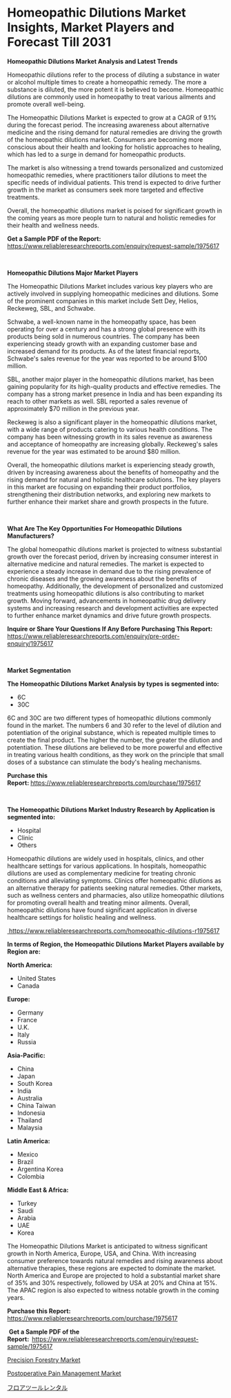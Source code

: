 <p><h1>Homeopathic Dilutions Market Insights, Market Players and Forecast Till 2031</h1></p><p><strong>Homeopathic Dilutions Market Analysis and Latest Trends</strong></p>
<p><p>Homeopathic dilutions refer to the process of diluting a substance in water or alcohol multiple times to create a homeopathic remedy. The more a substance is diluted, the more potent it is believed to become. Homeopathic dilutions are commonly used in homeopathy to treat various ailments and promote overall well-being.</p><p>The Homeopathic Dilutions Market is expected to grow at a CAGR of 9.1% during the forecast period. The increasing awareness about alternative medicine and the rising demand for natural remedies are driving the growth of the homeopathic dilutions market. Consumers are becoming more conscious about their health and looking for holistic approaches to healing, which has led to a surge in demand for homeopathic products.</p><p>The market is also witnessing a trend towards personalized and customized homeopathic remedies, where practitioners tailor dilutions to meet the specific needs of individual patients. This trend is expected to drive further growth in the market as consumers seek more targeted and effective treatments.</p><p>Overall, the homeopathic dilutions market is poised for significant growth in the coming years as more people turn to natural and holistic remedies for their health and wellness needs.</p></p>
<p><strong>Get a Sample PDF of the Report:&nbsp;</strong> <a href="https://www.reliableresearchreports.com/enquiry/request-sample/1975617">https://www.reliableresearchreports.com/enquiry/request-sample/1975617</a></p>
<p>&nbsp;</p>
<p><strong>Homeopathic Dilutions Major Market Players</strong></p>
<p><p>The Homeopathic Dilutions Market includes various key players who are actively involved in supplying homeopathic medicines and dilutions. Some of the prominent companies in this market include Sett Dey, Helios, Reckeweg, SBL, and Schwabe.</p><p>Schwabe, a well-known name in the homeopathy space, has been operating for over a century and has a strong global presence with its products being sold in numerous countries. The company has been experiencing steady growth with an expanding customer base and increased demand for its products. As of the latest financial reports, Schwabe's sales revenue for the year was reported to be around $100 million.</p><p>SBL, another major player in the homeopathic dilutions market, has been gaining popularity for its high-quality products and effective remedies. The company has a strong market presence in India and has been expanding its reach to other markets as well. SBL reported a sales revenue of approximately $70 million in the previous year.</p><p>Reckeweg is also a significant player in the homeopathic dilutions market, with a wide range of products catering to various health conditions. The company has been witnessing growth in its sales revenue as awareness and acceptance of homeopathy are increasing globally. Reckeweg's sales revenue for the year was estimated to be around $80 million.</p><p>Overall, the homeopathic dilutions market is experiencing steady growth, driven by increasing awareness about the benefits of homeopathy and the rising demand for natural and holistic healthcare solutions. The key players in this market are focusing on expanding their product portfolios, strengthening their distribution networks, and exploring new markets to further enhance their market share and growth prospects in the future.</p></p>
<p>&nbsp;</p>
<p><strong>What Are The Key Opportunities For Homeopathic Dilutions Manufacturers?</strong></p>
<p><p>The global homeopathic dilutions market is projected to witness substantial growth over the forecast period, driven by increasing consumer interest in alternative medicine and natural remedies. The market is expected to experience a steady increase in demand due to the rising prevalence of chronic diseases and the growing awareness about the benefits of homeopathy. Additionally, the development of personalized and customized treatments using homeopathic dilutions is also contributing to market growth. Moving forward, advancements in homeopathic drug delivery systems and increasing research and development activities are expected to further enhance market dynamics and drive future growth prospects.</p></p>
<p><strong>Inquire or Share Your Questions If Any Before Purchasing This Report:</strong> <a href="https://www.reliableresearchreports.com/enquiry/pre-order-enquiry/1975617">https://www.reliableresearchreports.com/enquiry/pre-order-enquiry/1975617</a></p>
<p>&nbsp;</p>
<p><strong>Market Segmentation</strong></p>
<p><strong>The Homeopathic Dilutions Market Analysis by types is segmented into:</strong></p>
<p><ul><li>6C</li><li>30C</li></ul></p>
<p><p>6C and 30C are two different types of homeopathic dilutions commonly found in the market. The numbers 6 and 30 refer to the level of dilution and potentiation of the original substance, which is repeated multiple times to create the final product. The higher the number, the greater the dilution and potentiation. These dilutions are believed to be more powerful and effective in treating various health conditions, as they work on the principle that small doses of a substance can stimulate the body's healing mechanisms.</p></p>
<p><strong>Purchase this Report:&nbsp;</strong><a href="https://www.reliableresearchreports.com/purchase/1975617">https://www.reliableresearchreports.com/purchase/1975617</a></p>
<p>&nbsp;</p>
<p><strong>The Homeopathic Dilutions Market Industry Research by Application is segmented into:</strong></p>
<p><ul><li>Hospital</li><li>Clinic</li><li>Others</li></ul></p>
<p><p>Homeopathic dilutions are widely used in hospitals, clinics, and other healthcare settings for various applications. In hospitals, homeopathic dilutions are used as complementary medicine for treating chronic conditions and alleviating symptoms. Clinics offer homeopathic dilutions as an alternative therapy for patients seeking natural remedies. Other markets, such as wellness centers and pharmacies, also utilize homeopathic dilutions for promoting overall health and treating minor ailments. Overall, homeopathic dilutions have found significant application in diverse healthcare settings for holistic healing and wellness.</p></p>
<p><a href="https://www.reliableresearchreports.com/homeopathic-dilutions-r1975617">&nbsp;https://www.reliableresearchreports.com/homeopathic-dilutions-r1975617</a></p>
<p><strong>In terms of Region, the Homeopathic Dilutions Market Players available by Region are:</strong></p>
<p>
    <p> <strong> North America: </strong>
        <ul>
            <li>United States</li>
            <li>Canada</li>
        </ul>
        </p> 
    <p> <strong> Europe: </strong>
        <ul>
            <li>Germany</li>
            <li>France</li>
            <li>U.K.</li>
            <li>Italy</li>
            <li>Russia</li>
        </ul>
        </p> 
    <p> <strong> Asia-Pacific: </strong>
        <ul>
            <li>China</li>
            <li>Japan</li>
            <li>South Korea</li>
            <li>India</li>
            <li>Australia</li>
            <li>China Taiwan</li>
            <li>Indonesia</li>
            <li>Thailand</li>
            <li>Malaysia</li>
        </ul>
        </p> 
    <p> <strong> Latin America: </strong>
        <ul>
            <li>Mexico</li>
            <li>Brazil</li>
            <li>Argentina Korea</li>
            <li>Colombia</li>
        </ul>
        </p> 
    <p> <strong> Middle East & Africa: </strong>
        <ul>
            <li>Turkey</li>
            <li>Saudi</li>
            <li>Arabia</li>
            <li>UAE</li>
            <li>Korea</li>
        </ul>
    </p>
    </p>
<p><p>The Homeopathic Dilutions Market is anticipated to witness significant growth in North America, Europe, USA, and China. With increasing consumer preference towards natural remedies and rising awareness about alternative therapies, these regions are expected to dominate the market. North America and Europe are projected to hold a substantial market share of 35% and 30% respectively, followed by USA at 20% and China at 15%. The APAC region is also expected to witness notable growth in the coming years.</p></p>
<p><strong>Purchase this Report: </strong><a href="https://www.reliableresearchreports.com/purchase/1975617">https://www.reliableresearchreports.com/purchase/1975617</a></p>
<p>&nbsp;<strong>Get a Sample PDF of the Report:&nbsp;&nbsp;</strong><a href="https://www.reliableresearchreports.com/enquiry/request-sample/1975617">https://www.reliableresearchreports.com/enquiry/request-sample/1975617</a></p>
<p><strong></strong></p>
<p><p><a href="https://github.com/gcimaudf65/Market-Research-Report-List-1/blob/main/precision-forestry-market.md">Precision Forestry Market</a></p><p><a href="https://github.com/pennyaldbrittonh658/Market-Research-Report-List-1/blob/main/postoperative-pain-management-market.md">Postoperative Pain Management Market</a></p><p><a href="https://github.com/DayanaRunolfsdottir/Market-Research-Report-List-1/blob/main/1047326178531.md">フロアツールレンタル</a></p></p>